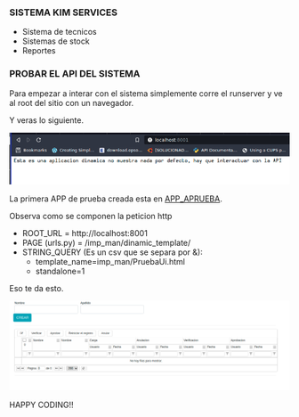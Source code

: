 ### SISTEMA KIM SERVICES
* Sistema de tecnicos
* Sistemas de stock
* Reportes

### PROBAR EL API DEL SISTEMA

Para empezar a interar con el sistema simplemente corre el runserver y ve al root del sitio con un navegador.

Y veras lo siguiente.

 ![First page of the system](/img/fpage.png)

  La primera APP de prueba creada esta en [APP_APRUEBA](http://localhost:8001/imp_man/dinamic_template/?template_name=imp_man/PruebaUi.html&standalone=1).

 Observa como se componen la peticion http

  * ROOT_URL = http://localhost:8001
  * PAGE (urls.py) = /imp_man/dinamic_template/
  * STRING_QUERY (Es un csv que se separa por &):
    - template_name=imp_man/PruebaUi.html
    - standalone=1

 Eso te da esto.

 ![DEMO PAGE](/img/dpage.png)

  HAPPY CODING!!
